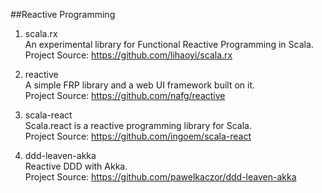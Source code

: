 ##Reactive Programming

1. scala.rx     
An experimental library for Functional Reactive Programming in Scala.     
Project Source: https://github.com/lihaoyi/scala.rx          

1. reactive  
A simple FRP library and a web UI framework built on it.    
Project Source: https://github.com/nafg/reactive   

1. scala-react    
Scala.react is a reactive programming library for Scala.    
Project Source: https://github.com/ingoem/scala-react   

1. ddd-leaven-akka     
Reactive DDD with Akka.     
Project Source: https://github.com/pawelkaczor/ddd-leaven-akka  
  